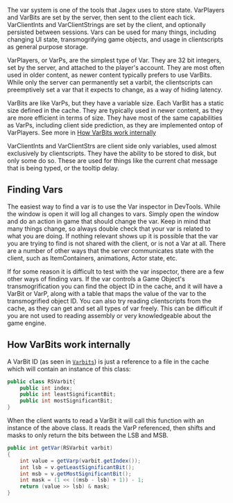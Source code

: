 The var system is one of the tools that Jagex uses to store state.
VarPlayers and VarBits are set by the server, then sent to the client each tick.
VarClientInts and VarClientStrings are set by the client, and optionally persisted between
sessions. Vars can be used for many things, including changing UI state, transmogrifying game objects, and
usage in clientscripts as general purpose storage.

VarPlayers, or VarPs, are the simplest type of Var. They are 32 bit integers, set by the server,
and attached to the player's account. They are most often used in older content,
as newer content typically prefers to use VarBits. While only the server can permanently set a varbit,
the clientscripts can preemptively set a var that it expects to change, as a way of hiding latency.

VarBits are like VarPs, but they have a variable size. Each VarBit has a static size defined in the cache.
They are typically used in newer content, as they are more efficient in terms of size. They have most of the
same capabilities as VarPs, including client side prediction, as they are implemented ontop of VarPlayers.
See more in [How VarBits work internally](#how-varbits-work-internally)

VarClientInts and VarClientStrs are client side only variables, used almost exclusively by clientscripts.
They have the ability to be stored to disk, but only some do so. These are used for things like the current
chat message that is being typed, or the tooltip delay.

Finding Vars
-------
The easiest way to find a var is to use the Var inspector in DevTools. While the window is open it will log
all changes to vars. Simply open the window and do an action in game that should change the var. Keep in mind
that many things change, so always double check that your var is related to what you are doing. If nothing relevant
shows up it is possible that the var you are trying to find is not shared with the client, or is not a Var at all.
There are a number of other ways that the server communicates state with the client, such as ItemContainers, animations,
Actor state, etc.

If for some reason it is difficult to test with the var inspector, there are a few other ways of finding vars.
If the var controls a Game Object's transmogrification you can find the object ID in the cache, and it will have 
a VarBit or VarP, along with a table that maps the value of the var to the transmogrified object ID. You can also
try reading clientscripts from the cache, as they can get and set all types of var freely. This can be difficult
if you are not used to reading assembly or very knowledgeable about the game engine.

How VarBits work internally
----------------
A VarBit ID (as seen in [`Varbits`](https://github.com/runelite/runelite/blob/master/runelite-api/src/main/java/net/runelite/api/Varbits.java)) is just a reference to a file in the cache which will contain an instance of this class:
```java
public class RSVarbit{
	public int index;
	public int leastSignificantBit;
	public int mostSignificantBit;
}
```
When the client wants to read a VarBit it will call this function with an instance of the above class. It reads
the VarP referenced, then shifts and masks to only return the bits between the LSB and MSB.
```java
public int getVar(RSVarbit varbit)
{
	int value = getVarp(varbit.getIndex());
	int lsb = v.getLeastSignificantBit();
	int msb = v.getMostSignificantBit();
	int mask = (1 << ((msb - lsb) + 1)) - 1;
	return (value >> lsb) & mask;
}
```
